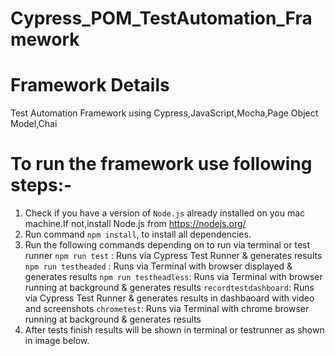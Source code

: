 # Cypress_POM_TestAutomation_Framework

# Framework Details
Test Automation Framework using Cypress,JavaScript,Mocha,Page Object Model,Chai

# To run the framework use following steps:-
1. Check if you have a version of `Node.js` already installed on you mac machine.If not,install Node.js from https://nodejs.org/ 
2. Run command `npm install`, to install all dependencies.
3. Run the following commands depending on to run via terminal or test runner
    `npm run test` : Runs via Cypress Test Runner & generates results
    `npm run testheaded` : Runs via Terminal with browser displayed & generates results
    `npm run testheadless`: Runs via Terminal with browser running at background & generates results
    `recordtestdashboard`: Runs via Cypress Test Runner & generates results in dashbaoard with video and screenshots
    `chrometest`: Runs via Terminal with chrome browser running at background & generates results
5. After tests finish results will be shown in terminal or testrunner as shown in image below.

